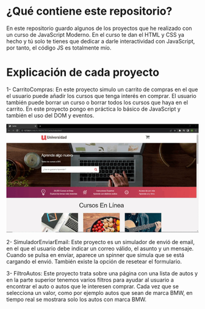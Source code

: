 # ¿Qué contiene este repositorio?

En este repositorio guardo algunos de los proyectos que he realizado con un curso de JavaScript Moderno. En el curso te dan el HTML y CSS ya hecho y tú solo te tienes que dedicar a darle interactividad con JavaScript, por tanto, el código JS es totalmente mío.

# Explicación de cada proyecto

1- CarritoCompras: En este proyecto simulo un carrito de compras en el que el usuario puede añadir los cursos que tenga interés en comprar. El usuario también puede borrar un curso o borrar todos los cursos que haya en el carrito. En este proyecto pongo en práctica lo básico de JavaScript y también el uso del DOM y eventos.

<p align="center">
  <img src="https://github.com/GheorgheBci/MiniProyectosJavaScript/blob/main/CarritoCompras/2022-09-03%2013-53-01.gif" alt="Sublime's custom image"/>
</p>

2- SimuladorEnviarEmail: Este proyecto es un simulador de envió de email, en el que el usuario debe indicar un correo válido, el asunto y un mensaje. Cuando se pulsa en enviar, aparece un spinner que simula que se está cargando el envió. También existe la opción de resetear el formulario.

3- FiltroAutos: Este proyecto trata sobre una página con una lista de autos y en la parte superior tenemos varios filtros para ayudar al usuario a encontrar el auto o autos que le interesen comprar. Cada vez que se selecciona un valor, como por ejemplo autos que sean de marca BMW, en tiempo real se mostrara solo los autos con marca BMW.

